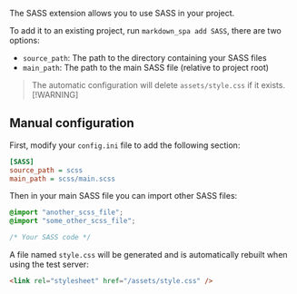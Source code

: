 [order]:       # (2)
[name]:        # (SASS)
[description]: # (How to use SASS in your project)

The SASS extension allows you to use SASS in your project.

To add it to an existing project, run `markdown_spa add SASS`, there are two options:

- `source_path`: The path to the directory containing your SASS files
- `main_path`: The path to the main SASS file (relative to project root)

> The automatic configuration will delete `assets/style.css` if it exists.
> [!WARNING]

## Manual configuration

First, modify your `config.ini` file to add the following section:
```ini
[SASS]
source_path = scss
main_path = scss/main.scss
```

Then in your main SASS file you can import other SASS files:
```scss
@import "another_scss_file";
@import "some_other_scss_file";

/* Your SASS code */
```

A file named `style.css` will be generated and is automatically rebuilt when using the test server:
```html
<link rel="stylesheet" href="/assets/style.css" />
```
